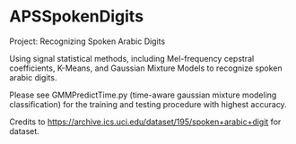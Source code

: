 # APSSpokenDigits
Project: Recognizing Spoken Arabic Digits 

Using signal statistical methods, including Mel-frequency cepstral coefficients, K-Means, and Gaussian Mixture Models to recognize spoken arabic digits. 

Please see GMMPredictTime.py (time-aware gaussian mixture modeling classification) for the training and testing procedure with highest accuracy.

Credits to https://archive.ics.uci.edu/dataset/195/spoken+arabic+digit for dataset.
